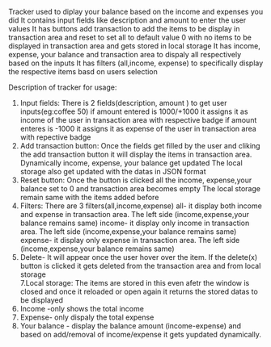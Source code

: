 Tracker used to diplay your balance based on the income and expenses you did
   It contains input fields like description and amount to enter the user values
   It has buttons add transaction to add the items to be display in transaction area and reset to set all to default value 0 with no items to be displayed in transaction area and gets stored in local storage
   It has income, expense, your balance and transaction area to dispaly all respectively based on the inputs
   It has filters (all,income, expense) to specifically display the respective items basd on users selection


   Description of tracker for usage:
   1. Input fields: There is 2 fields(description, amount ) to get user inputs(eg:coffee 50)
       if amount entered is 1000/+1000 it assigns it as income of the user in transaction area with respective badge
      if amount enteres is -1000 it assigns it as expense of the user in transaction area with repective badge
   2. Add transaction button: Once the fields get filled by the user and cliking the add transaction button it will display the items in transaction area.
               Dynamically income, expense, your balance get updated
               The local storage also get updated with the datas in JSON format
   4. Reset button: Once the button is clicked all the  income, expense,your balance set to 0 and transaction area becomes empty
                    The local storage remain same with the items added before
   5. Filters: There are 3 filters(all,income,expense)
       all- it display both income and expense in transaction area. The left side (income,expense,your balance remains same)
       income- it display only income in transaction area. The left side (income,expense,your balance remains same)
       expense- it display only expense in transaction area. The left side (income,expense,your balance remains same)
  6. Delete- It will appear once the user hover over the item. If the delete(x) button is clicked it gets deleted from the transaction area and from local storage    
  7.Local storage: The items are stored in this even afetr the window is closed and once it reloaded or open again it returns the stored datas to be displayed
  8. Income -only shows the total income
  9. Expense- only dispaly the total expense
  10. Your balance - display the balance amount (income-expense) and based on add/removal of income/expense it gets yupdated dynamically.
